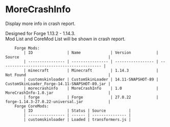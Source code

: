 # MoreCrashInfo
Display more info in crash report.  
  
Designed for Forge 1.13.2 - 1.14.3.  
Mod List and CoreMod List will be shown in crash report.
```
	Forge Mods: 
		| ID               | Name             | Version           | Source                                       | 
		| ---------------- | ---------------- | ----------------- | -------------------------------------------- | 
		| minecraft        | Minecraft        | 1.14.3            | Not Found                                    | 
		| customskinloader | CustomSkinLoader | 14.11-SNAPSHOT-89 | CustomSkinLoader_Forge-14.11-SNAPSHOT-89.jar | 
		| morecrashinfo    | MoreCrashInfo    | 1.0               | MoreCrashInfo-1.0.jar                        | 
		| forge            | Forge            | 27.0.22           | forge-1.14.3-27.0.22-universal.jar           | 
	Forge CoreMods: 
		| ID               | Status | Source          | 
		| ---------------- | ------ | --------------- | 
		| customskinloader | Loaded | transformers.js | 
```
